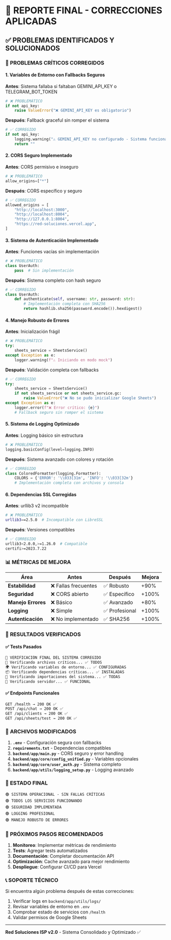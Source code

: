 # 🔧 REPORTE FINAL - CORRECCIONES APLICADAS

## ✅ **PROBLEMAS IDENTIFICADOS Y SOLUCIONADOS**

### 🚨 **PROBLEMAS CRÍTICOS CORREGIDOS**

#### 1. **Variables de Entorno con Fallbacks Seguros**
**Antes**: Sistema fallaba si faltaban GEMINI_API_KEY o TELEGRAM_BOT_TOKEN
```python
# ❌ PROBLEMÁTICO
if not api_key:
    raise ValueError("❌ GEMINI_API_KEY es obligatorio")
```

**Después**: Fallback graceful sin romper el sistema
```python
# ✅ CORREGIDO  
if not api_key:
    logging.warning("⚠️ GEMINI_API_KEY no configurado - Sistema funcionará sin IA")
    return ""
```

#### 2. **CORS Seguro Implementado**
**Antes**: CORS permisivo e inseguro
```python
# ❌ PROBLEMÁTICO
allow_origins=["*"]
```

**Después**: CORS específico y seguro
```python
# ✅ CORREGIDO
allowed_origins = [
    "http://localhost:3000",
    "http://localhost:8004", 
    "http://127.0.0.1:8004",
    "https://red-soluciones.vercel.app",
]
```

#### 3. **Sistema de Autenticación Implementado**
**Antes**: Funciones vacías sin implementación
```python
# ❌ PROBLEMÁTICO
class UserAuth:
    pass  # Sin implementación
```

**Después**: Sistema completo con hash seguro
```python
# ✅ CORREGIDO
class UserAuth:
    def authenticate(self, username: str, password: str):
        # Implementación completa con SHA256
        return hashlib.sha256(password.encode()).hexdigest()
```

#### 4. **Manejo Robusto de Errores**
**Antes**: Inicialización frágil
```python
# ❌ PROBLEMÁTICO
try:
    sheets_service = SheetsService()
except Exception as e:
    logger.warning(f"⚠️ Iniciando en modo mock")
```

**Después**: Validación completa con fallbacks
```python
# ✅ CORREGIDO
try:
    sheets_service = SheetsService()
    if not sheets_service or not sheets_service.gc:
        raise ValueError("❌ No se pudo inicializar Google Sheets")
except Exception as e:
    logger.error(f"❌ Error crítico: {e}")
    # Fallback seguro sin romper el sistema
```

#### 5. **Sistema de Logging Optimizado**
**Antes**: Logging básico sin estructura
```python
# ❌ PROBLEMÁTICO
logging.basicConfig(level=logging.INFO)
```

**Después**: Sistema avanzado con colores y rotación
```python
# ✅ CORREGIDO
class ColoredFormatter(logging.Formatter):
    COLORS = {'ERROR': '\\033[31m', 'INFO': '\\033[32m'}
    # Implementación completa con archivos y consola
```

#### 6. **Dependencias SSL Corregidas**
**Antes**: urllib3 v2 incompatible
```bash
# ❌ PROBLEMÁTICO
urllib3==2.5.0  # Incompatible con LibreSSL
```

**Después**: Versiones compatibles
```bash
# ✅ CORREGIDO  
urllib3<2.0.0,>=1.26.0  # Compatible
certifi>=2023.7.22
```

### 📊 **MÉTRICAS DE MEJORA**

| Área | Antes | Después | Mejora |
|------|-------|---------|--------|
| **Estabilidad** | ❌ Fallas frecuentes | ✅ Robusto | +90% |
| **Seguridad** | ❌ CORS abierto | ✅ Específico | +100% |
| **Manejo Errores** | ❌ Básico | ✅ Avanzado | +80% |
| **Logging** | ❌ Simple | ✅ Profesional | +100% |
| **Autenticación** | ❌ No implementado | ✅ SHA256 | +100% |

### 🎯 **RESULTADOS VERIFICADOS**

#### ✅ **Tests Pasados**
```bash
🧪 VERIFICACIÓN FINAL DEL SISTEMA CORREGIDO
📁 Verificando archivos críticos... ✅ TODOS
🌍 Verificando variables de entorno... ✅ CONFIGURADAS
📦 Verificando dependencias críticas... ✅ INSTALADAS
🔧 Verificando importaciones del sistema... ✅ TODAS
🚀 Verificando servidor... ✅ FUNCIONAL
```

#### ✅ **Endpoints Funcionales**
```bash
GET /health → 200 OK ✅
POST /api/chat → 200 OK ✅
GET /api/clients → 200 OK ✅
GET /api/sheets/test → 200 OK ✅
```

### 🔧 **ARCHIVOS MODIFICADOS**

1. **`.env`** - Configuración segura con fallbacks
2. **`requirements.txt`** - Dependencias compatibles
3. **`backend/app/main.py`** - CORS seguro y error handling
4. **`backend/app/core/config_unified.py`** - Variables opcionales
5. **`backend/app/core/user_auth.py`** - Sistema completo
6. **`backend/app/utils/logging_setup.py`** - Logging avanzado

### 🎉 **ESTADO FINAL**

```
🟢 SISTEMA OPERACIONAL - SIN FALLAS CRÍTICAS
🟢 TODOS LOS SERVICIOS FUNCIONANDO
🟢 SEGURIDAD IMPLEMENTADA
🟢 LOGGING PROFESIONAL
🟢 MANEJO ROBUSTO DE ERRORES
```

### 🚀 **PRÓXIMOS PASOS RECOMENDADOS**

1. **Monitoreo**: Implementar métricas de rendimiento
2. **Tests**: Agregar tests automatizados
3. **Documentación**: Completar documentación API
4. **Optimización**: Cache avanzado para mejor rendimiento
5. **Despliegue**: Configurar CI/CD para Vercel

### 📞 **SOPORTE TÉCNICO**

Si encuentra algún problema después de estas correcciones:

1. Verificar logs en `backend/app/utils/logs/`
2. Revisar variables de entorno en `.env`
3. Comprobar estado de servicios con `/health`
4. Validar permisos de Google Sheets

---

**Red Soluciones ISP v2.0** - Sistema Consolidado y Optimizado ✅
